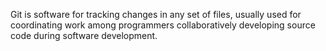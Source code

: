 Git is software for tracking changes in any set of files, usually used for coordinating work among programmers collaboratively developing source code during software development.
